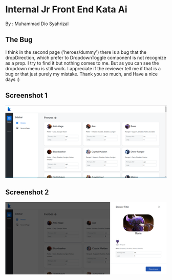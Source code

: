 # Internal Jr Front End Kata Ai

By : Muhammad Dio Syahrizal

## The Bug

I think in the second page ('heroes/dummy') there is a bug that the dropDirection, which prefer to DropdownToggle component is not recognize as a prop. I try to find it but nothing comes to me. But as you can see the dropdown menu is still work. I appreciate if the reviewer tell me if that is a bug or that just purely my mistake.
Thank you so much, and Have a nice days :)

## Screenshot 1

![Screenshot 1](./screenshot/sc1.png)

## Screenshot 2

![Screenshot 2](./screenshot/sc2.png)
